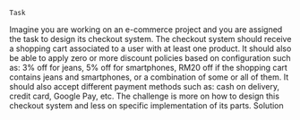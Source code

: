     Task
Imagine you are working on an e-commerce project and you are assigned the task to design its checkout system. The checkout system should receive a shopping cart associated to a user with at least one product. It should also be able to apply zero or more discount policies based on configuration such as: 3% off for jeans, 5% off for smartphones, RM20 off if the shopping cart contains jeans and smartphones, or a combination of some or all of them. It should also accept different payment methods such as: cash on delivery, credit card, Google Pay, etc. The challenge is more on how to design this checkout system and less on specific implementation of its parts.
    Solution

